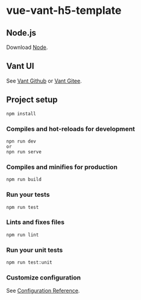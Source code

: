# vue-vant-h5-template

## Node.js 
Download [Node](https://nodejs.org/en/download/).

## Vant UI
See [Vant Github](https://youzan.github.io/vant/) or
    [Vant Gitee](https://vant-contrib.gitee.io/vant/).


## Project setup
```
npm install
```

### Compiles and hot-reloads for development
```
npn run dev
or
npn run serve
```

### Compiles and minifies for production
```
npm run build
```

### Run your tests
```
npm run test
```

### Lints and fixes files
```
npm run lint
```

### Run your unit tests
```
npm run test:unit
```

### Customize configuration
See [Configuration Reference](https://cli.vuejs.org/config/).
